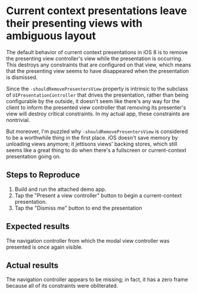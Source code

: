 Current context presentations leave their presenting views with ambiguous layout
===

The default behavior of current context presentations in iOS 8 is to remove the presenting view controller's view while the presentation is occurring. This destroys any constraints that are configured on that view, which means that the presenting view seems to have disappeared when the presentation is dismissed.

Since the `-shouldRemovePresentersView` property is intrinsic to the subclass of `UIPresentationController` that drives the presentation, rather than being configurable by the outside, it doesn't seem like there's any way for the client to inform the presented view controller that removing its presenter's view will destroy critical constraints. In my actual app, these constraints are nontrivial.

But moreover, I'm puzzled why `-shouldRemovePresentersView` is considered to be a worthwhile thing in the first place. iOS doesn't save memory by unloading views anymore; it jettisons views' backing stores, which still seems like a great thing to do when there's a fullscreen or current-context presentation going on.


Steps to Reproduce
---

1. Build and run the attached demo app.
2. Tap the "Present a view controller" button to begin a current-context presentation.
3. Tap the "Dismiss me" button to end the presentation


Expected results
---

The navigation controller from which the modal view controller was presented is once again visible.


Actual results
---

The navigation controller appears to be missing; in fact, it has a zero frame because all of its constraints were obliterated.